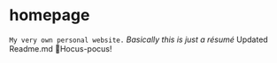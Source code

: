 # homepage
`My very own personal website.`
_Basically this is just a résumé_
Updated Readme.md 
🧙Hocus-pocus! 
